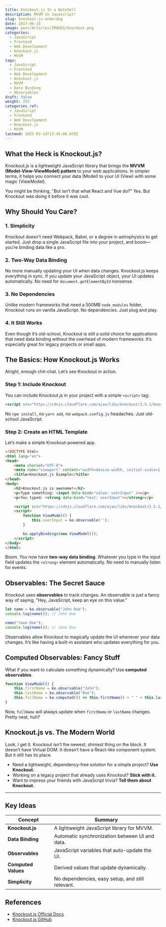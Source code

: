 ```yaml
---
title: Knockout.js In a Nutshell
description: MVVM In Javascript!
slug: knockout-js-underdog
date: 2017-06-15
image: post/Articles/IMAGES/knockout.png
categories:
  - JavaScript
  - Frontend
  - Web Development
  - Knockout.js
  - MVVM
tags:
  - JavaScript
  - Frontend
  - Web Development
  - Knockout.js
  - MVVM
  - Data Binding
  - Observables
draft: false
weight: 252
categories_ref:
  - JavaScript
  - Frontend
  - Web Development
  - Knockout.js
  - MVVM
lastmod: 2025-03-14T15:45:06.670Z
---
```

<!-- # Knockout.js: The Underdog of JavaScript Frameworks

## Introduction

Ah, Knockout.js. The quiet, unassuming cousin of Angular, React, and Vue. While everyone is out there flexing their modern JavaScript muscles, Knockout.js is sitting in the corner, sipping tea, whispering, "Hey, I can do that too... and I’ve been doing it since 2010."

If you’re tired of front-end frameworks that require you to install a small operating system before you can even write "Hello, World!", then Knockout.js might just be your new best friend. -->

## What the Heck is Knockout.js?

Knockout.js is a lightweight JavaScript library that brings the **MVVM (Model-View-ViewModel) pattern** to your web applications. In simpler terms, it helps you connect your data (Model) to your UI (View) with some magic (ViewModel).

You might be thinking, "But isn’t that what React and Vue do?" Yes. But Knockout was doing it before it was cool.

## Why Should You Care?

### 1. Simplicity

Knockout doesn’t need Webpack, Babel, or a degree in astrophysics to get started. Just drop a single JavaScript file into your project, and boom—you’re binding data like a pro.

### 2. Two-Way Data Binding

No more manually updating your UI when data changes. Knockout.js keeps everything in sync. If you update your JavaScript object, your UI updates automatically. No need for `document.getElementById` nonsense.

### 3. No Dependencies

Unlike modern frameworks that need a 500MB `node_modules` folder, Knockout runs on vanilla JavaScript. No dependencies. Just plug and play.

### 4. It Still Works

Even though it’s old-school, Knockout is still a solid choice for applications that need data binding without the overhead of modern frameworks. It’s especially great for legacy projects or small apps.

## The Basics: How Knockout.js Works

Alright, enough chit-chat. Let’s see Knockout in action.

### Step 1: Include Knockout

You can include Knockout.js in your project with a simple `<script>` tag:

```html
<script src="https://cdnjs.cloudflare.com/ajax/libs/knockout/3.5.1/knockout-min.js"></script>
```

No `npm install`, no `yarn add`, no `webpack.config.js` headaches. Just old-school JavaScript.

### Step 2: Create an HTML Template

Let’s make a simple Knockout-powered app.

```html
<!DOCTYPE html>
<html lang="en">
<head>
    <meta charset="UTF-8">
    <meta name="viewport" content="width=device-width, initial-scale=1.0">
    <title>Knockout.js Example</title>
</head>
<body>
    <h2>Knockout.js is awesome!</h2>
    <p>Type something: <input data-bind="value: userInput" /></p>
    <p>You typed: <strong data-bind="text: userInput"></strong></p>

    <script src="https://cdnjs.cloudflare.com/ajax/libs/knockout/3.5.1/knockout-min.js"></script>
    <script>
        function ViewModel() {
            this.userInput = ko.observable('');
        }

        ko.applyBindings(new ViewModel());
    </script>
</body>
</html>
```

Boom. You now have **two-way data binding**. Whatever you type in the input field updates the `<strong>` element automatically. No need to manually listen for events.

## Observables: The Secret Sauce

Knockout uses **observables** to track changes. An observable is just a fancy way of saying, "Hey, JavaScript, keep an eye on this value."

```javascript
let name = ko.observable("John Doe");
console.log(name()); // John Doe

name("Jane Doe");
console.log(name()); // Jane Doe
```

Observables allow Knockout to magically update the UI whenever your data changes. It’s like having a built-in assistant who updates everything for you.

## Computed Observables: Fancy Stuff

What if you want to calculate something dynamically? Use **computed observables**.

```javascript
function ViewModel() {
    this.firstName = ko.observable("John");
    this.lastName = ko.observable("Doe");
    this.fullName = ko.computed(() => this.firstName() + " " + this.lastName());
}
```

Now, `fullName` will always update when `firstName` or `lastName` changes. Pretty neat, huh?

## Knockout.js vs. The Modern World

Look, I get it. Knockout isn’t the newest, shiniest thing on the block. It doesn’t have Virtual DOM. It doesn’t have a React-like component system. But it still has its place.

* Need a lightweight, dependency-free solution for a simple project? **Use Knockout.**
* Working on a legacy project that already uses Knockout? **Stick with it.**
* Want to impress your friends with JavaScript trivia? **Tell them about Knockout.**

<!-- ## Conclusion

Knockout.js may not be the hottest framework around, but it’s still kicking. It’s simple, effective, and a great tool to have in your JavaScript arsenal.

So, next time someone tells you "Knockout.js is dead," just smile and say, "Yeah, well, so is vinyl... and people still love it." -->

***

## Key Ideas

| Concept             | Summary                                          |
| ------------------- | ------------------------------------------------ |
| **Knockout.js**     | A lightweight JavaScript library for MVVM.       |
| **Data Binding**    | Automatic synchronization between UI and data.   |
| **Observables**     | JavaScript variables that auto-update the UI.    |
| **Computed Values** | Derived values that update dynamically.          |
| **Simplicity**      | No dependencies, easy setup, and still relevant. |

## References

* [Knockout.js Official Docs](https://knockoutjs.com/)
* [Knockout.js GitHub](https://github.com/knockout/knockout)
